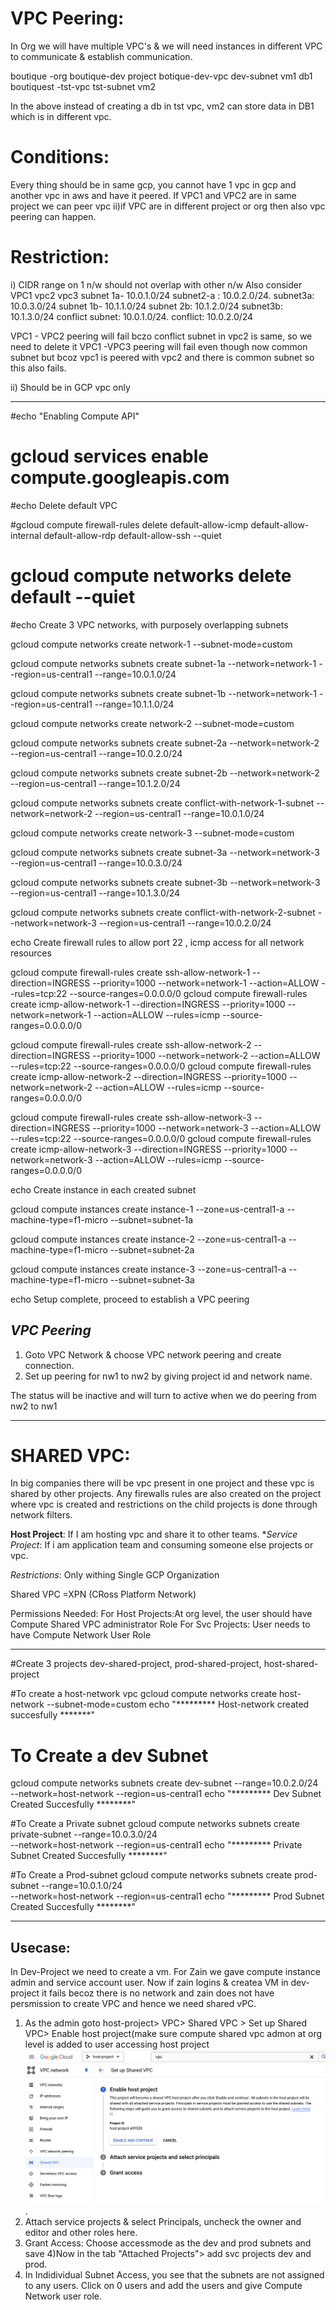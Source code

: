 # VPC Peering: 
In Org we will have multiple VPC's & we will need instances in different VPC to communicate & establish communication.

boutique -org
    boutique-dev project
        botique-dev-vpc
            dev-subnet
                vm1
                db1
        boutiquest -tst-vpc
            tst-subnet
                vm2

In the above instead of creating a db in tst vpc, vm2 can store data in DB1 which is in different vpc.

# Conditions:
Every thing should be in same gcp, you cannot have 1 vpc in gcp and another vpc in aws and have it peered.
If VPC1 and VPC2 are in same project we can peer vpc
ii)if VPC are in different project or org then also vpc peering can happen.

# Restriction:

i) CIDR range on 1 n/w should not overlap with other n/w
Also consider 
VPC1                                         vpc2                                   vpc3
 subnet 1a- 10.0.1.0/24                       subnet2-a : 10.0.2.0/24.                subnet3a: 10.0.3.0/24
 subnet 1b- 10.1.1.0/24                       subnet 2b: 10.1.2.0/24                  subnet3b: 10.1.3.0/24
                                             conflict subnet: 10.0.1.0/24.            conflict: 10.0.2.0/24

VPC1 - VPC2 peering will fail bczo conflict subnet in vpc2 is same, so we need to delete it
VPC1 -VPC3 peering will fail even though now common subnet but bcoz vpc1 is peered with vpc2 and there is common subnet so this also fails.

ii) Should be in GCP vpc only

---

#echo "Enabling Compute API"
# gcloud services enable compute.googleapis.com
#echo Delete default VPC

#gcloud compute firewall-rules delete default-allow-icmp default-allow-internal default-allow-rdp default-allow-ssh --quiet

# gcloud compute networks delete default --quiet

#echo Create 3 VPC networks, with purposely overlapping subnets


gcloud compute networks create network-1 --subnet-mode=custom 

gcloud compute networks subnets create subnet-1a --network=network-1 --region=us-central1 --range=10.0.1.0/24

gcloud compute networks subnets create subnet-1b --network=network-1 --region=us-central1 --range=10.1.1.0/24


gcloud compute networks create network-2 --subnet-mode=custom

gcloud compute networks subnets create subnet-2a --network=network-2 --region=us-central1 --range=10.0.2.0/24

gcloud compute networks subnets create subnet-2b --network=network-2 --region=us-central1 --range=10.1.2.0/24

gcloud compute networks subnets create conflict-with-network-1-subnet --network=network-2 --region=us-central1 --range=10.0.1.0/24

gcloud compute networks create network-3 --subnet-mode=custom

gcloud compute networks subnets create subnet-3a --network=network-3 --region=us-central1 --range=10.0.3.0/24

gcloud compute networks subnets create subnet-3b --network=network-3 --region=us-central1 --range=10.1.3.0/24

gcloud compute networks subnets create conflict-with-network-2-subnet --network=network-3 --region=us-central1 --range=10.0.2.0/24

echo Create firewall rules to allow port 22 , icmp access for all network resources

gcloud compute firewall-rules create ssh-allow-network-1 --direction=INGRESS --priority=1000 --network=network-1 --action=ALLOW --rules=tcp:22 --source-ranges=0.0.0.0/0
gcloud compute firewall-rules create icmp-allow-network-1 --direction=INGRESS --priority=1000 --network=network-1 --action=ALLOW --rules=icmp --source-ranges=0.0.0.0/0


gcloud compute firewall-rules create ssh-allow-network-2 --direction=INGRESS --priority=1000 --network=network-2 --action=ALLOW --rules=tcp:22 --source-ranges=0.0.0.0/0
gcloud compute firewall-rules create icmp-allow-network-2 --direction=INGRESS --priority=1000 --network=network-2 --action=ALLOW --rules=icmp --source-ranges=0.0.0.0/0

gcloud compute firewall-rules create ssh-allow-network-3 --direction=INGRESS --priority=1000 --network=network-3 --action=ALLOW --rules=tcp:22 --source-ranges=0.0.0.0/0
gcloud compute firewall-rules create icmp-allow-network-3 --direction=INGRESS --priority=1000 --network=network-3 --action=ALLOW --rules=icmp --source-ranges=0.0.0.0/0

echo Create instance in each created subnet

gcloud compute instances create instance-1 --zone=us-central1-a --machine-type=f1-micro --subnet=subnet-1a

gcloud compute instances create instance-2 --zone=us-central1-a --machine-type=f1-micro --subnet=subnet-2a

gcloud compute instances create instance-3 --zone=us-central1-a --machine-type=f1-micro --subnet=subnet-3a


echo Setup complete, proceed to establish a VPC peering


## *VPC Peering*

1) Goto VPC Network & choose VPC network peering and create connection.
2) Set up peering for nw1 to nw2 by giving project id and network name. 

The status will be inactive and will turn to active when we do peering from nw2 to nw1




---


# SHARED VPC:

In big companies there will be vpc present in one project and these vpc is shared by other projects. Any firewalls rules are also created on the project where vpc is created and restrictions on the child projects is done through network filters.

**Host Project**: If I am hosting vpc and share it to other teams.
**Service Project*: If i am application team and consuming someone else projects or vpc.

*Restrictions*: Only withing Single GCP Organization

Shared VPC =XPN (CRoss Platform Network)

Permissions Needed: 
For Host Projects:At org level, the user should have Compute Shared VPC administrator Role
For Svc Projects: User needs to have Compute Network User Role

---
#Create 3 projects dev-shared-project, prod-shared-project, host-shared-project

#To create a host-network vpc
gcloud compute networks create host-network --subnet-mode=custom
echo "********* Host-network created succesfully *******"

# To Create a dev Subnet
gcloud compute networks subnets create dev-subnet --range=10.0.2.0/24 \
--network=host-network --region=us-central1
echo "********* Dev Subnet Created Succesfully ********"

#To Create a Private subnet
gcloud compute networks subnets create private-subnet --range=10.0.3.0/24 \
--network=host-network --region=us-central1
echo "********* Private Subnet Created Succesfully ********"


#To Create a Prod-subnet
gcloud compute networks subnets create prod-subnet --range=10.0.1.0/24 \
--network=host-network --region=us-central1
echo "********* Prod Subnet Created Succesfully ********"

---

## Usecase:

In Dev-Project we need to create a vm. For Zain we gave compute instance admin and service account user.
Now if zain logins & createa VM in dev-project it fails becoz there is no network and zain does not have persmission to create VPC and hence we need shared vPC.

1) As the admin goto host-project> VPC> Shared VPC > Set up Shared VPC> Enable host project(make sure compute shared vpc admon  at org level is added to user accessing host project![Image Alt](https://github.com/nzalpha/GCP/blob/1a44fdcd3015fde0f95cca7ff20ed4503ede434a/image.png).
2) Attach service projects & select Principals, uncheck the owner and editor and other roles here.
3) Grant Access: Choose accessmode as the dev and prod subnets and save
4)Now in the tab "Attached Projects"> add svc projects dev and prod.
5) In Indidividual Subnet Access, you see that the subnets are not assigned to any users. Click on 0 users and add the users and give Compute Network user role.









